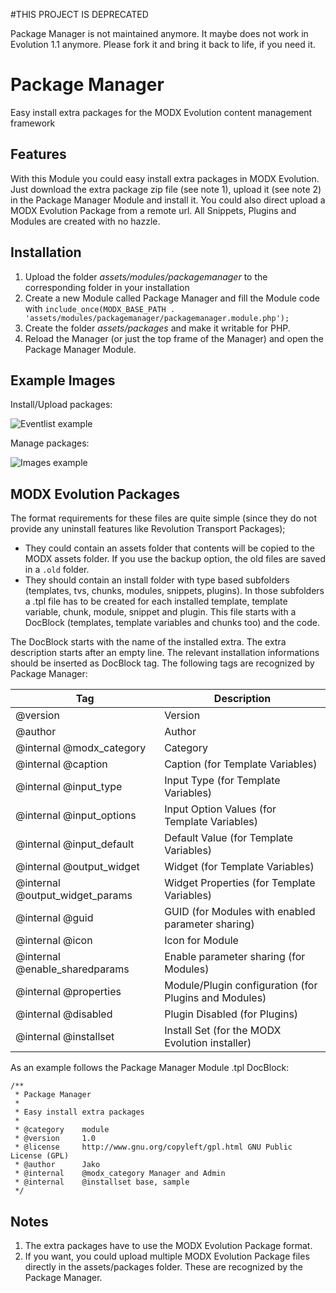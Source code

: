 #THIS PROJECT IS DEPRECATED

Package Manager is not maintained anymore. It maybe does not work in Evolution 1.1 anymore. Please fork it and bring it back to life, if you need it.

Package Manager
================================================================================

Easy install extra packages
for the MODX Evolution content management framework

Features
--------------------------------------------------------------------------------
With this Module you could easy install extra packages in MODX Evolution. Just download the extra package zip file (see note 1), upload it (see note 2) in the Package Manager Module and install it. You could also direct upload a MODX Evolution Package from a remote url. All Snippets, Plugins and Modules are created with no hazzle.

Installation
--------------------------------------------------------------------------------
1. Upload the folder *assets/modules/packagemanager* to the corresponding folder in your installation
2. Create a new Module called Package Manager and fill the Module code with `include_once(MODX_BASE_PATH . 'assets/modules/packagemanager/packagemanager.module.php');`
3. Create the folder *assets/packages* and make it writable for PHP.
4. Reload the Manager (or just the top frame of the Manager) and open the Package Manager Module.

Example Images
--------------

Install/Upload packages:

![Eventlist example](https://raw.github.com/Jako/PackageManager/master/packagemanager.install.jpg)

Manage packages:

![Images example](https://raw.github.com/Jako/PackageManager/master/packagemanager.manage.jpg)

MODX Evolution Packages
--------------------------------------------------------------------------------
The format requirements for these files are quite simple (since they do not provide any uninstall features like Revolution Transport Packages);

- They could contain an assets folder that contents will be copied to the MODX assets folder. If you use the backup option, the old files are saved in a `.old` folder. 
- They should contain an install folder with type based subfolders (templates, tvs, chunks, modules, snippets, plugins). In those subfolders a .tpl file has to be created for each installed template, template variable, chunk, module, snippet and plugin. This file starts with a DocBlock (templates, template variables and chunks too) and the code.

The DocBlock starts with the name of the installed extra. The extra description starts after an empty line. The relevant installation informations should be inserted as DocBlock tag. The following tags are recognized by Package Manager:

Tag | Description
--- | -----------
@version | Version
@author  | Author
@internal @modx_category | Category
@internal @caption | Caption (for Template Variables)
@internal @input_type | Input Type (for Template Variables)
@internal @input_options | Input Option Values (for Template Variables)
@internal @input_default | Default Value (for Template Variables)
@internal @output_widget | Widget (for Template Variables)
@internal @output_widget_params | Widget Properties (for Template Variables)
@internal @guid | GUID (for Modules with enabled parameter sharing)
@internal @icon | Icon for Module
@internal @enable_sharedparams | Enable parameter sharing (for Modules)
@internal @properties | Module/Plugin configuration (for Plugins and Modules)
@internal @disabled | Plugin Disabled (for Plugins)
@internal @installset | Install Set (for the MODX Evolution installer)

As an example follows the Package Manager Module .tpl DocBlock:

```
/**
 * Package Manager
 *
 * Easy install extra packages
 *
 * @category 	module
 * @version 	1.0
 * @license 	http://www.gnu.org/copyleft/gpl.html GNU Public License (GPL)
 * @author      Jako
 * @internal	@modx_category Manager and Admin
 * @internal    @installset base, sample
 */
```

Notes
--------------------------------------------------------------------------------
1. The extra packages have to use the MODX Evolution Package format.
2. If you want, you could upload multiple MODX Evolution Package files directly in the assets/packages folder. These are recognized by the Package Manager.

